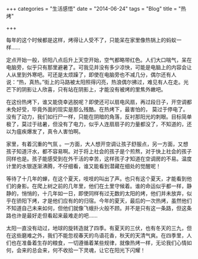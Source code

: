 +++
categories = "生活感悟"
date = "2014-06-24"
tags = "Blog"
title = "热烤"

+++

每年的这个时候都是这样，烤得让人受不了，只能呆在家里像热锅上的蚂蚁一样……
<!--more-->

定点开始一般，骄阳八点后升上天空开始，空气都略带红色。人们大口喘气，呆在电脑旁，似乎只有那里避暑了。可我见并没有多少凉快，可能是电脑上的内容会让人从里到外寒吧。可还是太烦躁了，即使在电脑旁也不减几分，偶尔还有人说：“热，真热。”街上的马路被太阳照得闪亮，热浪偶尔拂过，难见有人在走。光芒下的阴影让人欣喜，只有站在阴影上，才能没有被烤的里焦外嫩吧。

在这份热烤下，谁又能侥幸逃脱呢？即使还可以扇电风扇，再过段日子，开空调都未免好受，毕竟外面的现实是那么残酷。在热烤下，最害怕的， 莫过于停电了。没有了动力，我们如行尸一样，只能在阴暗的角落，反衬那阳光的刺眼。目标简单极了，莫过于祛暑，但没有了电力，似乎人连扇扇子的力量都没了，不知道的，还以为瘟疾爆发了，真令人害怕啊。

家里，有着沉重的气氛 。一方面，大人想开空调让孩子舒服点，另一方面，又想孩子知道汗水，都不容易啊。对于将上社会的孩子是个煎熬，对于快上社会的孩子同样也是。孩子能感受到在外干活的幸苦，这样孩子才知道在空调房的不易。温度计里的水银逐渐沸腾，不仔细看，谁又能看到潜藏在细处的觉醒呢！

等待了十几年的蝉，在这个夏天，吱吱的叫出了声。也只有这个夏天，才能看到他们的身影。在爬上树之前的几年里，他们在土里守候着。谁的命运似乎都一样，静静的，悄悄的，十几年如一日，即使同样有过无数的太阳的烤，他们并未放弃，似乎在骄阳下烤，才是他们应有的的归宿。今年的夏天，最后的一次热烤，虽然他们不知道自己未来如何，但他们就像飞蛾扑火般不顾。并不是只有这一条路，但这条路也许是最好走但看起来最难走的吧……

太阳一直没有动过，地球的旋转造就了四季。有夏天的三伏，也有冬天的三九，但在这些磨难之外，我们不能忽视春天的鸟语花香，秋天的天清气爽。在四季里，人们也在准备着生存的粮食，一切遵循着某些规律，就像热烤一样，无论我们心情如何，会来的总会来，何不收拾一下灵魂，让它在阳光下闪耀！
